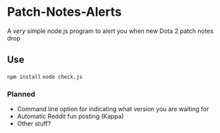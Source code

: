 # Patch-Notes-Alerts
A *very* simple node.js program to alert you when new Dota 2 patch notes drop

## Use

```npm install```
```node check.js```

### Planned

* Command line option for indicating what version you are waiting for
* Automatic Reddit fun posting (Kappa)
* Other stuff?
